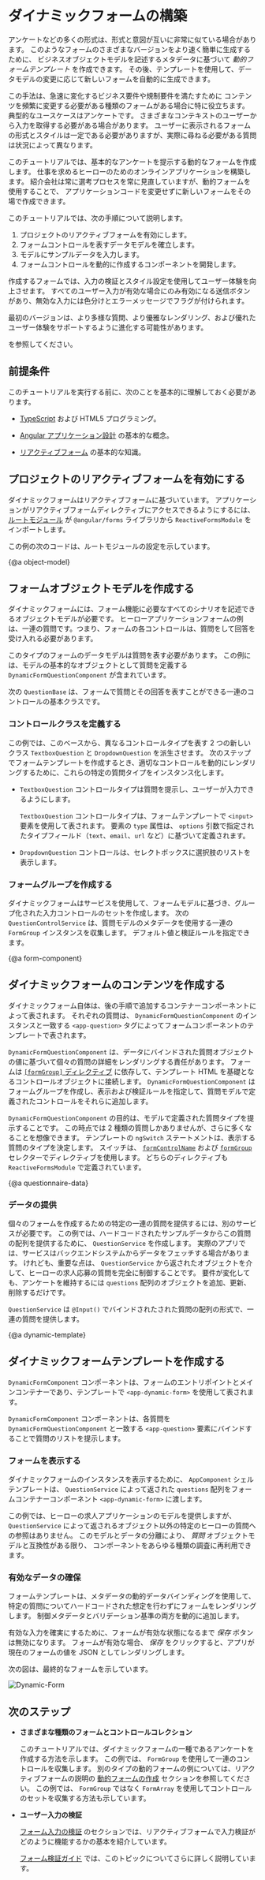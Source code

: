 # ダイナミックフォームの構築

アンケートなどの多くの形式は、形式と意図が互いに非常に似ている場合があります。
このようなフォームのさまざまなバージョンをより速く簡単に生成するために、
ビジネスオブジェクトモデルを記述するメタデータに基づいて *動的フォームテンプレート* を作成できます。
その後、テンプレートを使用して、データモデルの変更に応じて新しいフォームを自動的に生成できます。

この手法は、急速に変化するビジネス要件や規制要件を満たすために
コンテンツを頻繁に変更する必要がある種類のフォームがある場合に特に役立ちます。
典型的なユースケースはアンケートです。 さまざまなコンテキストのユーザーから入力を取得する必要がある場合があります。
ユーザーに表示されるフォームの形式とスタイルは一定である必要がありますが、実際に尋ねる必要がある質問は状況によって異なります。

このチュートリアルでは、基本的なアンケートを提示する動的なフォームを作成します。
仕事を求めるヒーローのためのオンラインアプリケーションを構築します。
紹介会社は常に選考プロセスを常に見直していますが、動的フォームを使用することで、
アプリケーションコードを変更せずに新しいフォームをその場で作成できます。

このチュートリアルでは、次の手順について説明します。

1. プロジェクトのリアクティブフォームを有効にします。
2. フォームコントロールを表すデータモデルを確立します。
3. モデルにサンプルデータを入力します。
4. フォームコントロールを動的に作成するコンポーネントを開発します。

作成するフォームでは、入力の検証とスタイル設定を使用してユーザー体験を向上させます。
すべてのユーザー入力が有効な場合にのみ有効になる送信ボタンがあり、無効な入力には色分けとエラーメッセージでフラグが付けられます。

最初のバージョンは、より多様な質問、より優雅なレンダリング、および優れたユーザー体験をサポートするように進化する可能性があります。

<div class="alert is-helpful">

<live-example name="dynamic-form"></live-example> を参照してください。

</div>

## 前提条件

このチュートリアルを実行する前に、次のことを基本的に理解しておく必要があります。

* [TypeScript](https://www.typescriptlang.org/ "The TypeScript language") および HTML5 プログラミング。

* [Angular アプリケーション設計](guide/architecture "Introduction to Angular app-design concepts") の基本的な概念。

* [リアクティブフォーム](guide/reactive-forms "Reactive forms guide") の基本的な知識。

## プロジェクトのリアクティブフォームを有効にする

ダイナミックフォームはリアクティブフォームに基づいています。 アプリケーションがリアクティブフォームディレクティブにアクセスできるようにするには、 [ルートモジュール](guide/bootstrapping "Learn about bootstrapping an app from the root module.") が `@angular/forms` ライブラリから `ReactiveFormsModule` をインポートします。

この例の次のコードは、ルートモジュールの設定を示しています。

<code-tabs>

  <code-pane header="app.module.ts" path="dynamic-form/src/app/app.module.ts">

  </code-pane>

  <code-pane header="main.ts" path="dynamic-form/src/main.ts">

  </code-pane>

</code-tabs>

{@a object-model}

## フォームオブジェクトモデルを作成する

ダイナミックフォームには、フォーム機能に必要なすべてのシナリオを記述できるオブジェクトモデルが必要です。
ヒーローアプリケーションフォームの例は、一連の質問です。つまり、フォームの各コントロールは、質問をして回答を受け入れる必要があります。

このタイプのフォームのデータモデルは質問を表す必要があります。
この例には、モデルの基本的なオブジェクトとして質問を定義する `DynamicFormQuestionComponent` が含まれています。

次の `QuestionBase` は、フォームで質問とその回答を表すことができる一連のコントロールの基本クラスです。

<code-example path="dynamic-form/src/app/question-base.ts" header="src/app/question-base.ts">

</code-example>

### コントロールクラスを定義する

この例では、このベースから、異なるコントロールタイプを表す
2 つの新しいクラス `TextboxQuestion` と `DropdownQuestion` を派生させます。
次のステップでフォームテンプレートを作成するとき、適切なコントロールを動的にレンダリングするために、これらの特定の質問タイプをインスタンス化します。

* `TextboxQuestion` コントロールタイプは質問を提示し、ユーザーが入力できるようにします。

   <code-example path="dynamic-form/src/app/question-textbox.ts" header="src/app/question-textbox.ts"></code-example>

   `TextboxQuestion` コントロールタイプは、フォームテンプレートで `<input>` 要素を使用して表されます。
   要素の `type` 属性は、 `options` 引数で指定されたタイプフィールド（`text`、`email`、`url` など）に基づいて定義されます。

* `DropdownQuestion` コントロールは、セレクトボックスに選択肢のリストを表示します。

   <code-example path="dynamic-form/src/app/question-dropdown.ts" header="src/app/question-dropdown.ts"></code-example>

### フォームグループを作成する

ダイナミックフォームはサービスを使用して、フォームモデルに基づき、グループ化された入力コントロールのセットを作成します。
次の `QuestionControlService` は、質問モデルのメタデータを使用する一連の `FormGroup` インスタンスを収集します。 デフォルト値と検証ルールを指定できます。

<code-example path="dynamic-form/src/app/question-control.service.ts" header="src/app/question-control.service.ts"></code-example>

{@a form-component}

## ダイナミックフォームのコンテンツを作成する

ダイナミックフォーム自体は、後の手順で追加するコンテナーコンポーネントによって表されます。
それぞれの質問は、 `DynamicFormQuestionComponent` のインスタンスと一致する `<app-question>` タグによってフォームコンポーネントのテンプレートで表されます。

`DynamicFormQuestionComponent` は、データにバインドされた質問オブジェクトの値に基づいて個々の質問の詳細をレンダリングする責任があります。
フォームは [`[formGroup]` ディレクティブ](api/forms/FormGroupDirective "API reference") に依存して、テンプレート HTML を基礎となるコントロールオブジェクトに接続します。
`DynamicFormQuestionComponent` はフォームグループを作成し、表示および検証ルールを指定して、質問モデルで定義されたコントロールをそれらに追加します。

<code-tabs>

  <code-pane header="dynamic-form-question.component.html" path="dynamic-form/src/app/dynamic-form-question.component.html">

  </code-pane>

  <code-pane header="dynamic-form-question.component.ts" path="dynamic-form/src/app/dynamic-form-question.component.ts">

  </code-pane>

</code-tabs>

`DynamicFormQuestionComponent` の目的は、モデルで定義された質問タイプを提示することです。
この時点では 2 種類の質問しかありませんが、さらに多くなることを想像できます。
テンプレートの `ngSwitch` ステートメントは、表示する質問のタイプを決定します。
スイッチは、 [`formControlName`](api/forms/FormControlName "FormControlName directive API reference") および [`formGroup`](api/forms/FormGroupDirective "FormGroupDirective API reference") セレクターでディレクティブを使用します。 どちらのディレクティブも `ReactiveFormsModule` で定義されています。

{@a questionnaire-data}

### データの提供

個々のフォームを作成するための特定の一連の質問を提供するには、別のサービスが必要です。
この例では、ハードコードされたサンプルデータからこの質問の配列を提供するために、 `QuestionService` を作成します。
実際のアプリでは、サービスはバックエンドシステムからデータをフェッチする場合があります。
けれども、重要な点は、 `QuestionService` から返されたオブジェクトを介して、ヒーローの求人応募の質問を完全に制御することです。
要件が変化しても、アンケートを維持するには `questions` 配列のオブジェクトを追加、更新、削除するだけです。


`QuestionService` は `@Input()` でバインドされたされた質問の配列の形式で、一連の質問を提供します。

<code-example path="dynamic-form/src/app/question.service.ts" header="src/app/question.service.ts">

</code-example>


{@a dynamic-template}

## ダイナミックフォームテンプレートを作成する

`DynamicFormComponent` コンポーネントは、フォームのエントリポイントとメインコンテナーであり、テンプレートで `<app-dynamic-form>` を使用して表されます。

`DynamicFormComponent` コンポーネントは、各質問を `DynamicFormQuestionComponent` と一致する `<app-question>` 要素にバインドすることで質問のリストを提示します。

<code-tabs>

  <code-pane header="dynamic-form.component.html" path="dynamic-form/src/app/dynamic-form.component.html">

  </code-pane>

  <code-pane header="dynamic-form.component.ts" path="dynamic-form/src/app/dynamic-form.component.ts">

  </code-pane>

</code-tabs>

### フォームを表示する

ダイナミックフォームのインスタンスを表示するために、 `AppComponent` シェルテンプレートは、 `QuestionService` によって返された `questions` 配列をフォームコンテナーコンポーネント `<app-dynamic-form>` に渡します。

<code-example path="dynamic-form/src/app/app.component.ts" header="app.component.ts">

</code-example>

この例では、ヒーローの求人アプリケーションのモデルを提供しますが、
`QuestionService` によって返されるオブジェクト以外の特定のヒーローの質問への参照はありません。
このモデルとデータの分離により、 *質問* オブジェクトモデルと互換性がある限り、
コンポーネントをあらゆる種類の調査に再利用できます。

### 有効なデータの確保

フォームテンプレートは、メタデータの動的データバインディングを使用して、
特定の質問についてハードコードされた想定を行わずにフォームをレンダリングします。
制御メタデータとバリデーション基準の両方を動的に追加します。

有効な入力を確実にするために、フォームが有効な状態になるまで *保存* ボタンは無効になります。
フォームが有効な場合、 *保存* をクリックすると、アプリが現在のフォームの値を JSON としてレンダリングします。

次の図は、最終的なフォームを示しています。

<div class="lightbox">
  <img src="generated/images/guide/dynamic-form/dynamic-form.png" alt="Dynamic-Form">
</div>

## 次のステップ

* **さまざまな種類のフォームとコントロールコレクション**

   このチュートリアルでは、ダイナミックフォームの一種であるアンケートを作成する方法を示します。
   この例では、 `FormGroup` を使用して一連のコントロールを収集します。
   別のタイプの動的フォームの例については、リアクティブフォームの説明の [動的フォームの作成](guide/reactive-forms#creating-dynamic-forms "Create dynamic forms with arrays") セクションを参照してください。
   この例では、 `FormGroup` ではなく `FormArray` を使用してコントロールのセットを収集する方法も示しています。

* **ユーザー入力の検証**

   [フォーム入力の検証](guide/reactive-forms#validating-form-input "Basic input validation") のセクションでは、リアクティブフォームで入力検証がどのように機能するかの基本を紹介しています。

   [フォーム検証ガイド](guide/form-validation "Form validation guide") では、このトピックについてさらに詳しく説明しています。
